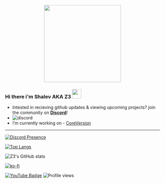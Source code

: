 <div id="header" align="center">
  <img src="https://media.giphy.com/media/pabqDSlAbRMZsNCC2M/giphy.gif" width="250"/>
</div>

### Hi there i'm Shalev AKA Z3 <img src="https://media.giphy.com/media/hvRJCLFzcasrR4ia7z/giphy.gif" width="30px"/>



- Intested in recieving github updates & viewing upcoming projects? join the community on **[Discord](https://discord.gg/PJPcsWV2sv)**!
- ![discord](https://img.shields.io/discord/1007794580126711830?label=%20&logo=discord)
- I’m currently working on - [CoreVersion](https://github.com/CoreVersion)


-------------------
[![Discord Presence](https://lanyard.cnrad.dev/api/643465953677541406)](https://discord.com/users/643465953677541406)


[![Top Langs](https://github-readme-streak-stats.herokuapp.com?user=SirZ3us&theme=tokyonight&date_format=M%20j%5B%2C%20Y%5D)](https://git.io/streak-stats)


![Z3's GitHub stats](https://github-readme-stats.vercel.app/api?username=SirZ3us&show_icons=true&theme=tokyonight)


[![ko-fi](https://ko-fi.com/img/githubbutton_sm.svg)](https://ko-fi.com/z3github)

[![YouTube Badge](https://img.shields.io/badge/-@Z3-c4302b?style=flat-square&labelColor=c4302b&logo=youtube&logoColor=white&link=https://www.youtube.com/channel/UCqV5WsVwdhGUEa1A1s7ZUDQ)](https://www.youtube.com/channel/UCqV5WsVwdhGUEa1A1s7ZUDQ) 
![Profile views](https://gpvc.arturio.dev/SirZ3us)
